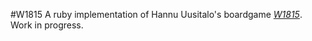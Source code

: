 #W1815
A ruby implementation of Hannu Uusitalo's boardgame [_W1815_](https://boardgamegeek.com/boardgame/175360/w1815). Work in progress.
